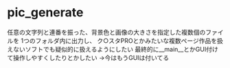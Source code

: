 # pic_generate
任意の文字列と連番を振った、背景色と画像の大きさを指定した複数個のファイルを 1つのフォルダ内に出力し、
ク○スタPROとかみたいな複数ページ作品を扱えないソフトでも疑似的に扱えるようにしたい
最終的に__main__とかGUI付けて操作しやすくしたりとかしたい ->今はもうGUIは付いてる
